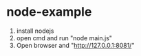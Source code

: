 # node-example

1. install nodejs
2. open cmd and run "node main.js"
3. Open browser and "http://127.0.0.1:8081/"

